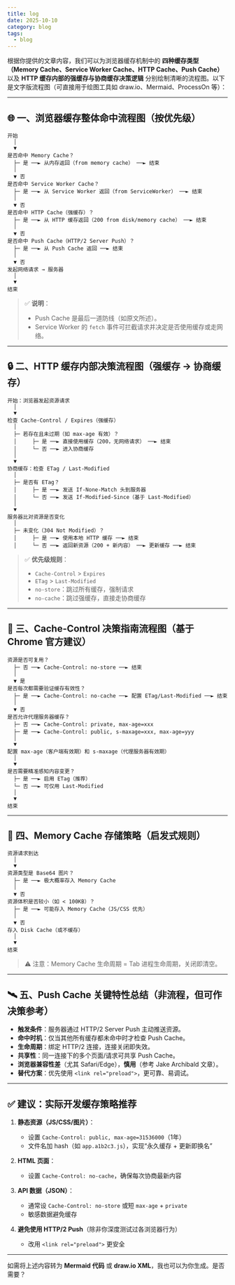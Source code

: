 ```yaml
---
title: log
date: 2025-10-10
category: blog
tags:
  - blog
---
```


根据你提供的文章内容，我们可以为浏览器缓存机制中的 **四种缓存类型（Memory Cache、Service Worker Cache、HTTP Cache、Push Cache）** 以及 **HTTP 缓存内部的强缓存与协商缓存决策逻辑** 分别绘制清晰的流程图。以下是文字版流程图（可直接用于绘图工具如 draw.io、Mermaid、ProcessOn 等）：

---

## 🌐 一、浏览器缓存整体命中流程图（按优先级）

```
开始
  │
  ▼
是否命中 Memory Cache？
  ├─ 是 ──► 从内存返回（from memory cache） ──► 结束
  │
  ▼ 否
是否命中 Service Worker Cache？
  ├─ 是 ──► 从 Service Worker 返回（from ServiceWorker） ──► 结束
  │
  ▼ 否
是否命中 HTTP Cache（强缓存）？
  ├─ 是 ──► 从 HTTP 缓存返回（200 from disk/memory cache） ──► 结束
  │
  ▼ 否
是否命中 Push Cache（HTTP/2 Server Push）？
  ├─ 是 ──► 从 Push Cache 返回 ──► 结束
  │
  ▼ 否
发起网络请求 → 服务器
  │
  ▼
结束
```

> ✅ **说明**：
> - Push Cache 是最后一道防线（如原文所述）。
> - Service Worker 的 `fetch` 事件可拦截请求并决定是否使用缓存或走网络。

---

## 🔒 二、HTTP 缓存内部决策流程图（强缓存 → 协商缓存）

```
开始：浏览器发起资源请求
  │
  ▼
检查 Cache-Control / Expires（强缓存）
  │
  ├─ 若存在且未过期（如 max-age 有效）？
  │     ├─ 是 ──► 直接使用缓存（200，无网络请求） ──► 结束
  │     └─ 否 ──► 进入协商缓存
  │
  ▼
协商缓存：检查 ETag / Last-Modified
  │
  ├─ 是否有 ETag？
  │     ├─ 是 ──► 发送 If-None-Match 头到服务器
  │     └─ 否 ──► 发送 If-Modified-Since（基于 Last-Modified）
  │
  ▼
服务器比对资源是否变化
  │
  ├─ 未变化（304 Not Modified）？
  │     ├─ 是 ──► 使用本地 HTTP 缓存 ──► 结束
  │     └─ 否 ──► 返回新资源（200 + 新内容） ──► 更新缓存 ──► 结束
```

> ✅ **优先级规则**：
> - `Cache-Control` > `Expires`
> - `ETag` > `Last-Modified`
> - `no-store`：跳过所有缓存，强制请求
> - `no-cache`：跳过强缓存，直接走协商缓存

---

## 🧠 三、Cache-Control 决策指南流程图（基于 Chrome 官方建议）

```
资源是否可复用？
  ├─ 否 ──► Cache-Control: no-store ──► 结束
  │
  ▼ 是
是否每次都需要验证缓存有效性？
  ├─ 是 ──► Cache-Control: no-cache ──► 配置 ETag/Last-Modified ──► 结束
  │
  ▼ 否
是否允许代理服务器缓存？
  ├─ 否 ──► Cache-Control: private, max-age=xxx
  ├─ 是 ──► Cache-Control: public, s-maxage=xxx, max-age=yyy
  │
  ▼
配置 max-age（客户端有效期）和 s-maxage（代理服务器有效期）
  │
  ▼
是否需要精准感知内容变更？
  ├─ 是 ──► 启用 ETag（推荐）
  └─ 否 ──► 可仅用 Last-Modified
  │
  ▼
结束
```

---

## 💾 四、Memory Cache 存储策略（启发式规则）

```
资源请求到达
  │
  ▼
资源类型是 Base64 图片？
  ├─ 是 ──► 极大概率存入 Memory Cache
  │
  ▼ 否
资源体积是否较小（如 < 100KB）？
  ├─ 是 ──► 可能存入 Memory Cache（JS/CSS 优先）
  │
  ▼ 否
存入 Disk Cache（或不缓存）
  │
  ▼
结束
```

> ⚠️ 注意：Memory Cache 生命周期 = Tab 进程生命周期，关闭即清空。

---

## 🛰️ 五、Push Cache 关键特性总结（非流程，但可作决策参考）

- **触发条件**：服务器通过 HTTP/2 Server Push 主动推送资源。
- **命中时机**：仅当其他所有缓存都未命中时才检查 Push Cache。
- **生命周期**：绑定 HTTP/2 连接，连接关闭即失效。
- **共享性**：同一连接下的多个页面/请求可共享 Push Cache。
- **浏览器兼容性差**（尤其 Safari/Edge），**慎用**（参考 Jake Archibald 文章）。
- **替代方案**：优先使用 `<link rel="preload">`，更可靠、易调试。

---

## ✅ 建议：实际开发缓存策略推荐

1. **静态资源（JS/CSS/图片）**：
   - 设置 `Cache-Control: public, max-age=31536000`（1年）
   - 文件名加 hash（如 `app.a1b2c3.js`），实现“永久缓存 + 更新即换名”

2. **HTML 页面**：
   - 设置 `Cache-Control: no-cache`，确保每次协商最新内容

3. **API 数据（JSON）**：
   - 通常设 `Cache-Control: no-store` 或短 `max-age` + `private`
   - 敏感数据避免缓存

4. **避免使用 HTTP/2 Push**（除非你深度测试过各浏览器行为）
   - 改用 `<link rel="preload">` 更安全

---

如需将上述内容转为 **Mermaid 代码** 或 **draw.io XML**，我也可以为你生成。是否需要？
